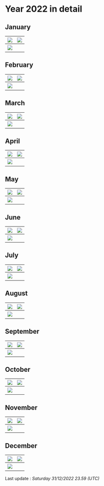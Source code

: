 # Year 2022 in detail 


## January  

 | ![](graphs/postsbyday202201.png) | ![](graphs/postsbygroup202201.png) |
 |---|---|
 | ![](graphs/grouppie202201.png) | | 

 ## February 

| ![](graphs/postsbyday202202.png) | ![](graphs/postsbygroup202202.png) |
 |---|---|
 | ![](graphs/grouppie202202.png) | |  

 ## March  

| ![](graphs/postsbyday202203.png) | ![](graphs/postsbygroup202203.png) |
 |---|---|
 | ![](graphs/grouppie202203.png) | | 

 ## April  

| ![](graphs/postsbyday202204.png) | ![](graphs/postsbygroup202204.png) |
 |---|---|
 | ![](graphs/grouppie202204.png) | | 

 ## May

 | ![](graphs/postsbyday202205.png) | ![](graphs/postsbygroup202205.png) |
 |---|---|
 | ![](graphs/grouppie202205.png) | |   

 ## June

 | ![](graphs/postsbyday202206.png) | ![](graphs/postsbygroup202206.png) |
 |---|---|
 | ![](graphs/grouppie202206.png) | | 

 ## July

  | ![](graphs/postsbyday202207.png) | ![](graphs/postsbygroup202207.png) |
 |---|---|
 | ![](graphs/grouppie202207.png) | | 

 ## August

| ![](graphs/postsbyday202208.png) | ![](graphs/postsbygroup202208.png) |
 |---|---|
 | ![](graphs/grouppie202208.png) | | 

 ## September

 | ![](graphs/postsbyday202209.png) | ![](graphs/postsbygroup202209.png) |
 |---|---|
 | ![](graphs/grouppie202209.png) | | 

 ## October

 | ![](graphs/postsbyday202210.png) | ![](graphs/postsbygroup202210.png) |
 |---|---|
 | ![](graphs/grouppie202210.png) | | 

 ## November

 | ![](graphs/postsbyday202211.png) | ![](graphs/postsbygroup202211.png) |
 |---|---|
 | ![](graphs/grouppie202211.png) | |  

 ## December

| ![](graphs/postsbyday202212.png) | ![](graphs/postsbygroup202212.png) |
|---|---|
| ![](graphs/grouppie202212.png) | | 

Last update : _Saturday 31/12/2022 23.59 (UTC)_